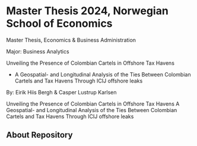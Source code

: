 # Master Thesis 2024, Norwegian School of Economics

Master Thesis, Economics & Business Administration

Major: Business Analytics 

Unveiling the Presence of Colombian Cartels in Offshore Tax Havens 
- A Geospatial- and Longitudinal Analysis of the Ties Between Colombian Cartels and Tax Havens Through ICIJ offshore leaks

By: Eirik Hiis Bergh & Casper Lustrup Karlsen 

 Unveiling the Presence of Colombian Cartels in Offshore Tax Havens 
A Geospatial- and Longitudinal Analysis of the Ties Between Colombian Cartels and Tax Havens Through ICIJ offshore leaks


## About Repository

